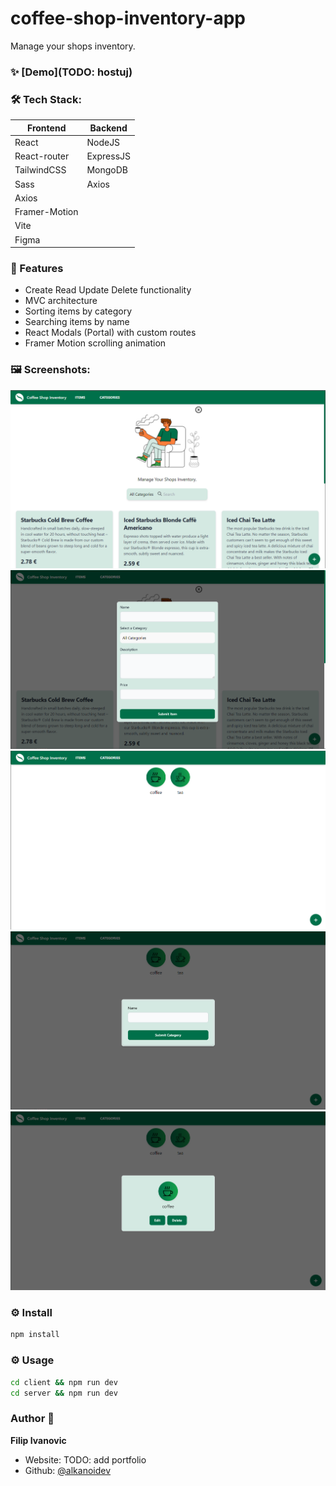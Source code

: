 # coffee-shop-inventory-app

Manage your shops inventory.

### ✨ [Demo](TODO: hostuj)

### 🛠 Tech Stack:
| Frontend      | Backend     |
| ------------- | ----------- |
| React         | NodeJS      |
| React-router  | ExpressJS   |
| TailwindCSS   | MongoDB     |
| Sass          | Axios       | 
| Axios         |         
| Framer-Motion |         
| Vite          |
| Figma         |

### 🚀 Features
- Create Read Update Delete functionality
- MVC architecture
- Sorting items by category
- Searching items by name
- React Modals (Portal) with custom routes
- Framer Motion scrolling animation

### 🖼 Screenshots:
<div>
<img alt="" src="screenshots/Screenshot2022-05-23173142.png">
<img alt="" src="screenshots/Screenshot2022-05-23173221.png">
<img alt="" src="screenshots/Screenshot2022-05-23173240.png">
<img alt="" src="screenshots/Screenshot2022-05-23173257.png">
<img alt="" src="screenshots/Screenshot2022-05-23173316.png">
</div>

### ⚙ Install

```sh
npm install
```

### ⚙ Usage

```sh
cd client && npm run dev
cd server && npm run dev
```

### Author 👋

 **Filip Ivanovic**

* Website: TODO: add portfolio
* Github: [@alkanoidev](https://github.com/alkanoidev)
